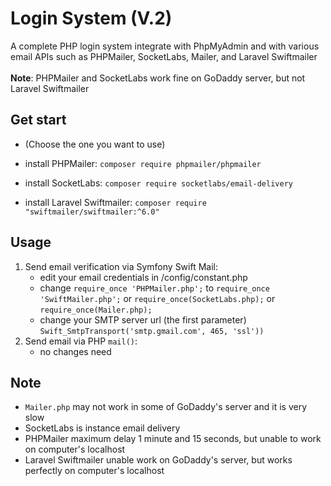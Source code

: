 # Login System (V.2)
A complete PHP login system integrate with PhpMyAdmin and with various email APIs such as PHPMailer, SocketLabs, Mailer, and Laravel Swiftmailer
<br><br>
<b>Note</b>: PHPMailer and SocketLabs work fine on GoDaddy server, but not Laravel Swiftmailer


## Get start
- (Choose the one you want to use) 

- install PHPMailer:    ``` composer require phpmailer/phpmailer ```   
- install SocketLabs:   ```composer require socketlabs/email-delivery```
- install Laravel Swiftmailer:     ```composer require "swiftmailer/swiftmailer:^6.0"```

## Usage
1. Send email verification via Symfony Swift Mail:
    * edit your email credentials in /config/constant.php
    * change `require_once 'PHPMailer.php';` to `require_once 'SwiftMailer.php';` or `require_once(SocketLabs.php);` or `require_once(Mailer.php);`
    * change your SMTP server url (the first parameter) `Swift_SmtpTransport('smtp.gmail.com', 465, 'ssl'))`
2. Send email via PHP `mail()`:
   * no changes need


## Note
- `Mailer.php` may not work in some of GoDaddy's server and it is very slow
- SocketLabs is instance email delivery
- PHPMailer maximum delay 1 minute and 15 seconds, but unable to work on computer's localhost
- Laravel Swiftmailer unable work on GoDaddy's server, but works perfectly on computer's localhost
